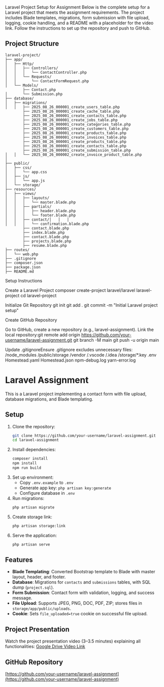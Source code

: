 Laravel Project Setup for Assignment
Below is the complete setup for a Laravel project that meets the assignment requirements. The project includes Blade templates, migrations, form submission with file upload, logging, cookie handling, and a README with a placeholder for the video link. Follow the instructions to set up the repository and push to GitHub.

## Project Structure
```
laravel-project/
├── app/
│   ├── Http/
│   │   ├── Controllers/
│   │   │   └── ContactController.php
│   │   └── Requests/
│   │       └── ContactFormRequest.php
│   └── Models/
        ├── Contact.php
│       └── Submission.php
├── database/
│   ├── migrations/
│   │   ├── 2025_08_26_000001_create_users_table.php
        ├── 2025_08_26_000001_create_cache_table.php
        ├── 2025_08_26_000001_create_contacts_table.php
        ├── 2025_08_26_000001_create_jobs_table.php
        ├── 2025_08_26_000001_create_categories_table.php
        ├── 2025_08_26_000001_create_customers_table.php
        ├── 2025_08_26_000001_create_products_table.php
        ├── 2025_08_26_000001_create_invoices_table.php
        ├── 2025_08_26_000001_create_products_table.php
        ├── 2025_08_26_000001_create_contacts_table.php
        ├── 2025_08_26_000001_create_submission_table.php
│   │   └── 2025_08_26_000002_create_invoice_product_table.php
│ 
├── public/
│   ├── css/
│   │   └── app.css
│   ├── js/
│   │   └── app.js
│   └── storage/
├── resources/
│   ├── views/
│   │   ├── layouts/
│   │   │   └── master.blade.php
│   │   ├── partials/
│   │   │   ├── header.blade.php
│   │   │   └── footer.blade.php
│   │   ├── contact/│   │   │   
│   │   │   └── confirmation.blade.php
        ├── contact.blade.php
        ├── index.blade.php
        ├── contact.blade.php
        ├── projects.blade.php
        ├── resume.blade.php
├── routes/
│   └── web.php
├── .gitignore
├── composer.json
├── package.json
├── README.md
```
Setup Instructions

Create a Laravel Project
composer create-project laravel/laravel laravel-project
cd laravel-project


Initialize Git Repository
git init
git add .
git commit -m "Initial Laravel project setup"


Create GitHub Repository

Go to GitHub, create a new repository (e.g., laravel-assignment).
Link the local repository:git remote add origin https://github.com/your-username/laravel-assignment.git
git branch -M main
git push -u origin main




Update .gitignoreEnsure .gitignore excludes unnecessary files:
/node_modules
/public/storage
/vendor
/.vscode
/.idea
/storage/*.key
.env
Homestead.yaml
Homestead.json
npm-debug.log
yarn-error.log



# Laravel Assignment

This is a Laravel project implementing a contact form with file upload, database migrations, and Blade templating.

## Setup
1. Clone the repository:
   ```bash
   git clone https://github.com/your-username/laravel-assignment.git
   cd laravel-assignment
   ```
2. Install dependencies:
   ```bash
   composer install
   npm install
   npm run build
   ```
3. Set up environment:
   - Copy `.env.example` to `.env`
   - Generate app key: `php artisan key:generate`
   - Configure database in `.env`
4. Run migrations:
   ```bash
   php artisan migrate
   ```
5. Create storage link:
   ```bash
   php artisan storage:link
   ```
6. Serve the application:
   ```bash
   php artisan serve
   ```

## Features
- **Blade Templating**: Converted Bootstrap template to Blade with master layout, header, and footer.
- **Database**: Migrations for `contacts` and `submissions` tables, with SQL dump (`project.sql`).
- **Form Submission**: Contact form with validation, logging, and success message.
- **File Upload**: Supports JPEG, PNG, DOC, PDF, ZIP; stores files in `storage/app/public/uploads`.
- **Cookie**: Sets `file_uploaded=true` cookie on successful file upload.

## Project Presentation
Watch the project presentation video (3–3.5 minutes) explaining all functionalities:
[Google Drive Video Link](https://drive.google.com/your-video-link)

## GitHub Repository
[https://github.com/your-username/laravel-assignment](https://github.com/your-username/laravel-assignment)
